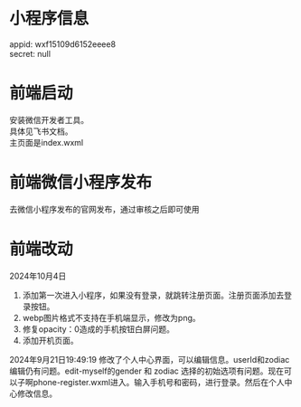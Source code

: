 # 小程序信息
appid:	wxf15109d6152eeee8   
secret:	null
# 前端启动
安装微信开发者工具。         
具体见飞书文档。    
主页面是index.wxml  
# 前端微信小程序发布
去微信小程序发布的官网发布，通过审核之后即可使用    
# 前端改动
2024年10月4日   
1. 添加第一次进入小程序，如果没有登录，就跳转注册页面。注册页面添加去登录按钮。 
2. webp图片格式不支持在手机端显示，修改为png。  
3. 修复opacity：0造成的手机按钮白屏问题。   
4. 添加开机页面。   


2024年9月21日19:49:19 修改了个人中心界面，可以编辑信息。userId和zodiac编辑仍有问题。edit-myself的gender 和 zodiac 选择的初始选项有问题。现在可以子啊phone-register.wxml进入。输入手机号和密码，进行登录。然后在个人中心修改信息。

